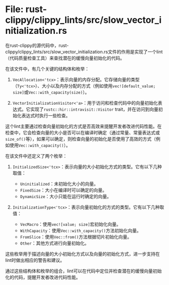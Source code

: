 # File: rust-clippy/clippy_lints/src/slow_vector_initialization.rs

在rust-clippy的源代码中，rust-clippy/clippy_lints/src/slow_vector_initialization.rs文件的作用是实现了一个lint（代码质量检查工具）来查找潜在的缓慢向量初始化的代码。

在该文件中，有几个关键的结构体和枚举：

1. `VecAllocation<'tcx>`：表示向量的内存分配。它存储向量的类型（`Ty<'tcx>`）、大小以及内存分配的方式（例如使用`vec![default_value; size]`或`Vec::with_capacity(size)`）。

2. `VectorInitializationVisitor<'a>`：用于访问和检查代码中的向量初始化表达式。它实现了`rustc::hir::intravisit::Visitor` trait，并在访问到向量初始化表达式时执行一些检查。

这个lint主要通过检查向量初始化的方式是否高效来提醒开发者改进代码性能。在检查中，它会检查向量的大小是否可以在编译时确定（通过常量、常量表达式或`size_of()`等），如果可以确定，则检查向量的初始化是否使用了高效的方式（例如使用`Vec::with_capacity()`）。

在该文件中还定义了两个枚举：

1. `InitializedSize<'tcx>`：表示向量的大小初始化方式的类型。它有以下几种取值：
   - `Uninitialized`：未初始化大小的向量。
   - `FixedSize`：大小在编译时可以确定的向量。
   - `DynamicSize`：大小只能在运行时确定的向量。

2. `InitializationType<'tcx>`：表示向量初始化的方式的类型。它有以下几种取值：
   - `VecMacro`：使用`vec![value; size]`宏初始化向量。
   - `WithCapacity`：使用`Vec::with_capacity()`方法初始化向量。
   - `FromSlice`：使用`Vec::from()`方法根据切片初始化向量。
   - `Other`：其他方式进行向量初始化。

这些枚举用于描述向量的大小初始化方式以及向量的初始化方式，进一步支持在lint时做出相应的警告和建议。

通过这些结构体和枚举的组合，lint可以在代码中定位并检查潜在的缓慢向量初始化的代码，提醒开发者改进代码性能。

